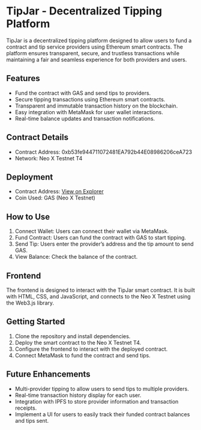 # TipJar - Decentralized Tipping Platform

TipJar is a decentralized tipping platform designed to allow users to fund a contract and tip service providers using Ethereum smart contracts. The platform ensures transparent, secure, and trustless transactions while maintaining a fair and seamless experience for both providers and users.

## Features
- Fund the contract with GAS and send tips to providers.
- Secure tipping transactions using Ethereum smart contracts.
- Transparent and immutable transaction history on the blockchain.
- Easy integration with MetaMask for user wallet interactions.
- Real-time balance updates and transaction notifications.

## Contract Details
- Contract Address: 0xb53fe944711072481EA792b44E08986206ceA723
- Network: Neo X Testnet T4

## Deployment
- Contract Address: [View on Explorer](https://xt4scan.ngd.network/address/0xb53fe944711072481EA792b44E08986206ceA723)
- Coin Used: GAS (Neo X Testnet)

## How to Use
1. Connect Wallet: Users can connect their wallet via MetaMask.
2. Fund Contract: Users can fund the contract with GAS to start tipping.
3. Send Tip: Users enter the provider’s address and the tip amount to send GAS.
4. View Balance: Check the balance of the contract.

## Frontend
The frontend is designed to interact with the TipJar smart contract. It is built with HTML, CSS, and JavaScript, and connects to the Neo X Testnet using the Web3.js library.

## Getting Started
1. Clone the repository and install dependencies.
2. Deploy the smart contract to the Neo X Testnet T4.
3. Configure the frontend to interact with the deployed contract.
4. Connect MetaMask to fund the contract and send tips.

## Future Enhancements
- Multi-provider tipping to allow users to send tips to multiple providers.
- Real-time transaction history display for each user.
- Integration with IPFS to store provider information and transaction receipts.
- Implement a UI for users to easily track their funded contract balances and tips sent.
